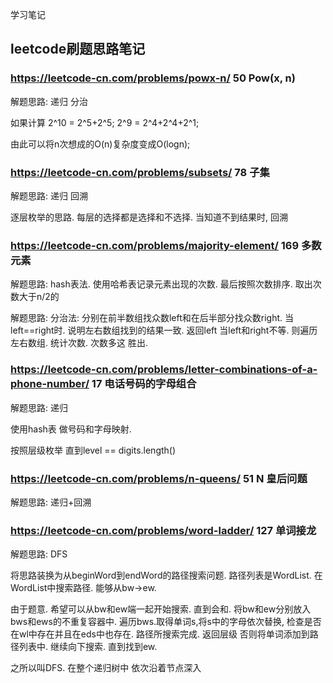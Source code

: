 学习笔记

## leetcode刷题思路笔记

### https://leetcode-cn.com/problems/powx-n/ 50 Pow(x, n)

解题思路: 递归 分治

如果计算  2^10 = 2^5+2^5; 2^9 = 2^4+2^4+2^1;

由此可以将n次想成的O(n)复杂度变成O(logn);

### https://leetcode-cn.com/problems/subsets/ 78 子集

解题思路: 递归 回溯

逐层枚举的思路. 每层的选择都是选择和不选择. 当知道不到结果时, 回溯

### https://leetcode-cn.com/problems/majority-element/ 169 多数元素

解题思路: hash表法. 使用哈希表记录元素出现的次数. 最后按照次数排序. 取出次数大于n/2的

解题思路: 分治法: 
分别在前半数组找众数left和在后半部分找众数right. 当left==right时. 说明左右数组找到的结果一致. 返回left
当left和right不等. 则遍历左右数组. 统计次数. 次数多这 胜出.

### https://leetcode-cn.com/problems/letter-combinations-of-a-phone-number/ 17 电话号码的字母组合

解题思路: 递归

使用hash表 做号码和字母映射. 

按照层级枚举 直到level == digits.length()


### https://leetcode-cn.com/problems/n-queens/ 51 N 皇后问题

解题思路: 递归+回溯

### https://leetcode-cn.com/problems/word-ladder/ 127 单词接龙

解题思路: DFS

将思路装换为从beginWord到endWord的路径搜索问题.  路径列表是WordList. 在WordList中搜索路径. 能够从bw->ew.

由于题意. 希望可以从bw和ew端一起开始搜索. 直到会和.  将bw和ew分别放入bws和ews的不重复容器中. 遍历bws.取得单词s,将s中的字母依次替换, 检查是否在wl中存在并且在eds中也存在. 路径所搜索完成. 返回层级
否则将单词添加到路径列表中. 继续向下搜索. 直到找到ew.  


之所以叫DFS. 在整个递归树中 依次沿着节点深入